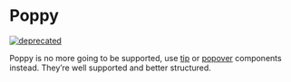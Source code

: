 # Poppy

[![deprecated](http://badges.github.io/stability-badges/dist/deprecated.svg)](http://github.com/badges/stability-badges)

Poppy is no more going to be supported, use [tip](https://github.com/component/tip) or [popover](https://github.com/component/popover) components instead. They’re well supported and better structured.